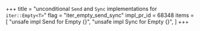 +++
title = "unconditional `Send` and `Sync` implementations for `iter::Empty<T>`"
flag = "iter_empty_send_sync"
impl_pr_id = 68348
items = [
    "unsafe impl<T> Send for Empty<T> {}",
    "unsafe impl<T> Sync for Empty<T> {}",
]
+++
